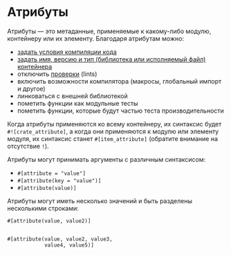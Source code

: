 # Атрибуты

Атрибуты — это метаданные, применяемые к какому-либо модулю, контейнеру или их элементу. Благодаря атрибутам можно:

<!-- TODO: Link these to their respective examples -->

- [](attribute/cfg.md)[задать условия компиляции кода](attribute/cfg.md)
- [](attribute/crate.md)[задать имя, версию и тип (библиотека или исполняемый файл) контейнера](attribute/crate.md)
- отключить [проверки](https://en.wikipedia.org/wiki/Lint_%28software%29) (lints)
- включить возможности компилятора (макросы, глобальный импорт и другое)
- линковаться с внешней библиотекой
- пометить функции как модульные тесты
- пометить функции, которые будут частью теста производительности

Когда атрибуты применяются ко всему контейнеру, их синтаксис будет `#![crate_attribute]`, а когда они применяются к модулю или элементу модуля, их синтаксис станет `#[item_attribute]` (обратите внимание на отсутствие `!`).

Атрибуты могут принимать аргументы с различным синтаксисом:

- `#[attribute = "value"]`
- `#[attribute(key = "value")]`
- `#[attribute(value)]`

Атрибуты могут иметь несколько значений и быть разделены несколькими строками:

```rust,ignore
#[attribute(value, value2)]


#[attribute(value, value2, value3,
            value4, value5)]
```
